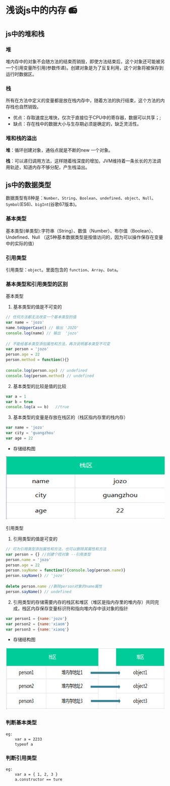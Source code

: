 # 浅谈js中的内存 :radio:

## js中的堆和栈

### 堆
堆内存中的对象不会随方法的结束而销毁，即使方法结束后，这个对象还可能被另一个引用变量所引用(参数传递)。创建对象是为了反复利用，这个对象将被保存到运行时数据区。

### 栈
所有在方法中定义的变量都是放在栈内存中，随着方法的执行结束，这个方法的内存栈也自然销毁。
* 优点：存取速度比堆快，仅次于直接位于CPU中的寄存器，数据可以共享；;
* 缺点：存在栈中的数据大小与生存期必须是确定的，缺乏灵活性。

### 堆和栈的溢出
**堆**：循环创建对象，通俗点就是不断的new 一个对象。

**栈**：可以递归调用方法，这样随着栈深度的增加，JVM维持着一条长长的方法调用轨迹，知道内存不够分配，产生栈溢出。

## js中的数据类型
数据类型有8种是：`Number`、`String`、`Boolean`、`undefined`、`object`、`Null`、`Symbol`(ES6)、`bigInt`(谷歌67版本)。

### 基本类型
基本类型(单类型):字符串（String）、数值（Number）、布尔值（Boolean）、Undefined、Null  （这5种基本数据类型是按值访问的，因为可以操作保存在变量中的实际的值）

### 引用类型
引用类型：`object`。里面包含的 `function`、`Array`、`Data`。

### 基本类型和引用类型的区别
基本类型
1. 基本类型的值是不可变的
```js
// 任何方法都无法改变一个基本类型的值
var name = 'jozo'
name.toUpperCase() // 输出 'JOZO'
console.log(name) // 输出  'jozo'

// 不能给基本类型添加属性和方法，再次说明基本类型不可变
var person = 'jozo'
person.age = 22
person.method = function(){}

console.log(person.age) // undefined
console.log(person.method) // undefined
```
2. 基本类型的比较是值的比较
```js
var a = 1
var b = true
console.log(a == b)   //true
```
3. 基本类型的变量是存放在栈区的（栈区指内存里的栈内存）
```js
var name = 'jozo'
var city = 'guangzhou'
var age = 22
```
* 存储结构图
<img src="../../../images/javascript/basic-type.png"  style="height:200px; width: 100%">

引用类型
1. 引用类型的值是可变的
```js
// 可为引用类型添加属性和方法，也可以删除其属性和方法
var person = {} //创建个控对象 --引用类型
person.name = 'jozo'
person.age = 22
person.sayName = function(){console.log(person.name)} 
person.sayName() // 'jozo'
 
delete person.name //删除person对象的name属性
person.sayName() // undefined
```
2. 引用类型的存储需要内存的栈区和堆区（堆区是指内存里的堆内存）共同完成，栈区内存保存变量标识符和指向堆内存中该对象的指针
```js
var person1 = {name:'jozo'}
var person2 = {name:'xiaom'}
var person3 = {name:'xiaoq'}
```
* 存储结构图
<img src="../../../images/javascript/basic-type2.png"  style="height:200px; min-width: 100%">

### 判断基本类型
```
eg: 
    var a = 2233
    typeof a
```

### 判断引用类型
```
eg: 
    var a = { 1, 2, 3 }
    a.constructor == ture
```